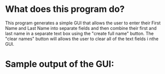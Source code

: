 # What does this program do?
This program generates a simple GUI that allows the user to enter their First Name and Last Name into separate fields and then combine their first and last name in a separate text box using the "create full name" button. The "clear names" button will allows the user to clear all of the text fields i nthe GUI.

# Sample output of the GUI:
